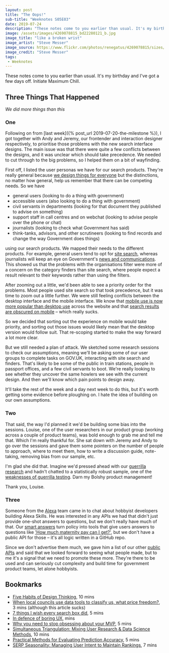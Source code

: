 ```yaml
---
layout: post
title: "The Oops!"
sub-title: "Weeknotes S05E03"
date: 2019-07-24
description: "These notes come to you earlier than usual. It's my birthday and I've got a few days off. Initiate Maximum Chill."
image: /assets/images/4269078815_bd22280121_b.jpg
image_title: "like a broken wrist"
image_artist: "Steve Messer"
image_source: https://www.flickr.com/photos/renegatus/4269078815/sizes/l
image_credit: "Steve Messer"
tags:
 - Weeknotes
---
```


These notes come to you earlier than usual. It's my birthday and I've got a few days off. Initiate Maximum Chill.

## Three Things That Happened

*We did more things than this*

### One

Following on from [last week]({% post_url 2019-07-20-the-milestone %}), I got together with Andy and Jeremy, our frontender and interaction designer respectively, to prioritise those problems with the new search interface designs. The main issue was that there were quite a few conflicts between the designs, and it was unclear which should take precedence. We needed to cut through to the big problems, so I helped them on a bit of wayfinding.

First off, I listed the user personas we have for our search products. They're really general because [we design things for everyone](https://www.gov.uk/guidance/government-design-principles#this-is-for-everyone) but the distinctions, no matter how general, help us remember that there can be competing needs. So we have 

- general users (looking to do a thing with government)
- accessible users (also looking to do a thing with government)
- civil servants in departments (looking for that document they published to advise on something)
- support staff in call centres and on webchat (looking to advise people over the phone or chat)
- journalists (looking to check what Government has said)
- think-tanks, advisors, and other scrutineers (looking to find records and change the way Government does things)

using our search products. We mapped their needs to the different products. For example, general users tend to opt for [site search](https://www.gov.uk/search/all), whereas journalists will keep an eye on Government's [news and communications](https://www.gov.uk/search/news-and-communications). This showed us that the problems with the organisations filter were more of a concern on the category finders than site search, where people expect a result relevant to their keywords rather than using the filters.

After zooming out a little, we'd been able to see a priority order for the problems. Most people used site search so that took precedence, but it was time to zoom out a little further. We were still feeling conflicts between the desktop interface and the mobile interface. We know that [mobile use is now more popular than desktop use](https://www.gov.uk/performance/site-activity/device-type) across the website and that [search results are obscured on mobile](http://quirktools.com/screenfly/#u=https%3A//www.gov.uk/search/all%3Fkeywords%3Dtake+your+pet+abroad%26order%3Drelevance&w=375&h=667&a=37) – which really sucks.

So we decided that sorting out the experience on mobile would take priority, and sorting out those issues would likely mean that the desktop version would follow suit. That re-scoping started to make the way forward a lot more clear.

But we still needed a plan of attack. We sketched some research sessions to check our assumptions, meaning we'll be asking some of our user groups to complete tasks on GOV.UK, interacting with site search and finders. That's likely to be some of the public in train stations, people in passport offices, and a few civil servants to boot. We're really looking to see whether they uncover the same howlers we see with the current design. And then we'll know which pain points to design away.

It'll take the rest of the week and a day next week to do this, but it's worth getting some evidence before ploughing on. I hate the idea of building on our own assumptions. 

### Two

That said, the way I'd planned it we'd be building some bias into the sessions. Louise, one of the user researchers in our product group (working across a couple of product teams), was bold enough to grab me and tell me that. Which I'm really thankful for. She sat down with Jeremy and Andy to go over the sessions and gave them some pointers on the number of people to approach, where to meet them, how to write a discussion guide, note-taking, removing bias from our sample, etc.

I'm glad she did that. Imagine we'd pressed ahead with our [guerrilla research](https://www.uxbooth.com/articles/the-art-of-guerrilla-usability-testing/) and hadn't chatted to a statistically robust sample, one of the [weaknesses of guerrilla testing](https://webarchive.nationalarchives.gov.uk/20130629184453/https://www.gov.uk/service-manual/users/user-research/guerilla-testing.html#weaknesses-and-when-not-to-use). Darn my Bolshy product management! 

Thank you, Louise.

### Three

Someone from the [Alexa](https://developer.amazon.com/alexa) team came in to chat about hobbyist developers building Alexa Skills. He was interested in any APIs we had that didn't just provide one-shot answers to questions, but we don't really have much of that. Our [smart answers](https://gds.blog.gov.uk/2012/02/16/smart-answers-are-smart/) turn policy into tools that give users answers to questions like ['How much maternity pay can I get?'](https://www.gov.uk/maternity-paternity-calculator), but we don't have a public API for those – it's all logic written in a GitHub repo.

Since we don't advertise them much, we gave him a list of our other [public APIs](https://www.gov.uk/maternity-paternity-calculator) and said that we looked forward to seeing what people made, but to me it's a signal that we need to promote these more. They're there to be used and can seriously cut complexity and build time for government product teams, let alone hobbyists.

## Bookmarks

- [Five Habits of Design Thinking](https://medium.com/@cwodtke/five-habits-of-design-thinking-45bb61b30393), 10 mins
- [When local councils use data tools to classify us, what price freedom?](https://www.theguardian.com/commentisfree/2019/jul/21/technology-has-tempted-us-to-walk-willingly-into-a-modern-panopticon), 3 mins (although this article sucks)
- [7 things I wish every search box did](https://www.intercom.com/blog/7-things-wish-every-search-did/), 5 mins
- [In defence of boring UX](https://ux.shopify.com/in-defence-of-boring-ux-ad32acd4d437), mins
- [Why you need to stop obsessing about your MVP](https://medium.com/swlh/why-you-need-to-stop-obsessing-about-your-mvp-555bad1ebd9f), 5 mins
- [Simultaneous Triangulation: Mixing User Research & Data Science Methods](https://spotify.design/articles/2019-07-17/simultaneous-triangulation-mixing-user-research-data-science-methods/), 10 mins
- [Practical Methods for Evaluating Prediction Accuracy](https://productcraft.com/best-practices/practical-methods-for-evaluating-prediction-accuracy/), 5 mins
- [SERP Seasonality: Managing User Intent to Maintain Rankings](https://www.stateofdigital.com/serp-seasonality-managing-user-intent-maintain-rankings/), 7 mins